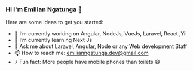 ### Hi I'm Emilian Ngatunga 👋

Here are some ideas to get you started:

- 🔭 I’m currently working on Angular, NodeJs, VueJs, Laravel, React ,Yii
- 🌱 I’m currently learning Next Js
- 💬 Ask me about Laravel, Angular, Node or any Web development Staff
- 📫 How to reach me: emilianngatunga.dev@gmail.com 
- ⚡ Fun fact: More people have mobile phones than toilets 😄

